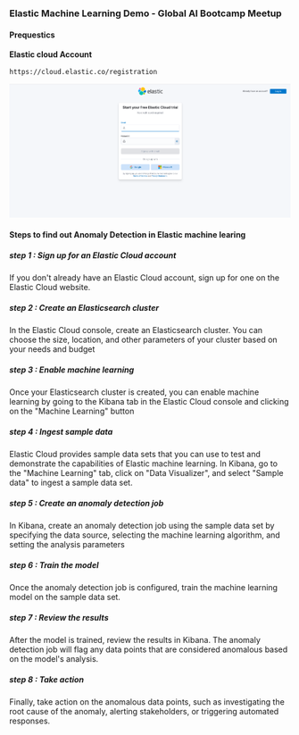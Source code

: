 ### Elastic Machine Learning Demo - Global AI Bootcamp Meetup


#### Prequestics

**Elastic cloud Account**

```
https://cloud.elastic.co/registration

```


![Elastic registration](./elastic-registration.png)


#### Steps to find out Anomaly Detection in Elastic machine learing

##### step 1 : Sign up for an Elastic Cloud account

If you don't already have an Elastic Cloud account, sign up for one on the Elastic Cloud website.


##### step 2 : Create an Elasticsearch cluster

In the Elastic Cloud console, create an Elasticsearch cluster. You can choose the size, location, and other parameters of your cluster based on your needs and budget


##### step 3 : Enable machine learning

Once your Elasticsearch cluster is created, you can enable machine learning by going to the Kibana tab in the Elastic Cloud console and clicking on the "Machine Learning" button


##### step 4 : Ingest sample data

Elastic Cloud provides sample data sets that you can use to test and demonstrate the capabilities of Elastic machine learning. In Kibana, go to the "Machine Learning" tab, click on "Data Visualizer", and select "Sample data" to ingest a sample data set.


##### step 5 : Create an anomaly detection job

 In Kibana, create an anomaly detection job using the sample data set by specifying the data source, selecting the machine learning algorithm, and setting the analysis parameters



##### step 6 : Train the model

Once the anomaly detection job is configured, train the machine learning model on the sample data set.


##### step 7 : Review the results

After the model is trained, review the results in Kibana. The anomaly detection job will flag any data points that are considered anomalous based on the model's analysis.


##### step 8 : Take action

Finally, take action on the anomalous data points, such as investigating the root cause of the anomaly, alerting stakeholders, or triggering automated responses.




